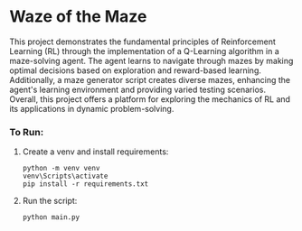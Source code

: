 # Waze of the Maze

This project demonstrates the fundamental principles of Reinforcement Learning (RL) through the implementation of a Q-Learning algorithm in a maze-solving agent. 
The agent learns to navigate through mazes by making optimal decisions based on exploration and reward-based learning. 
Additionally, a maze generator script creates diverse mazes, enhancing the agent's learning environment and providing varied testing scenarios.
Overall, this project offers a platform for exploring the mechanics of RL and its applications in dynamic problem-solving.

### To Run:
1. Create a venv and install requirements:
   ```
   python -m venv venv
   venv\Scripts\activate
   pip install -r requirements.txt
   ```
   
2. Run the script:
   ```
   python main.py
   ``` 
